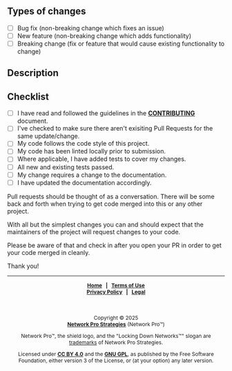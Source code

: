<!-- SPDX-License-Identifier: CC-BY-4.0 OR GPL-3.0-or-later -->
<!-- This file is part of Network Pro -->

## Types of changes

<!--- What types of changes does your code introduce? Put an `x` in all the boxes that apply: -->

- [ ] Bug fix (non-breaking change which fixes an issue)
- [ ] New feature (non-breaking change which adds functionality)
- [ ] Breaking change (fix or feature that would cause existing functionality to change)

## Description

<!-- What bug does your code fix or what new features are introduced? Please be specific. -->

## Checklist

<!--- Go over all the following points, and put an `x` in all the boxes that apply. -->
<!--- If you're unsure about any of these, don't hesitate to ask. We're here to help! -->

- [ ] I have read and followed the guidelines in the **[CONTRIBUTING](https://github.com/netwk-pro/netwk-pro.github.io/blob/master/.github/CONTRIBUTING.md)** document.
- [ ] I've checked to make sure there aren't exisiting Pull Requests for the same update/change.
- [ ] My code follows the code style of this project.
- [ ] My code has been linted locally prior to submission.
- [ ] Where applicable, I have added tests to cover my changes.
- [ ] All new and existing tests passed.
- [ ] My change requires a change to the documentation.
- [ ] I have updated the documentation accordingly.

Pull requests should be thought of as a conversation. There will be some back and forth when trying to get code merged into this or any other project.

With all but the simplest changes you can and should expect that the maintainers of the project will request changes to your code.

Please be aware of that and check in after you open your PR in order to get your code merged in cleanly.

Thank you!

---

<span style="font-size: 12px; font-weight: bold; text-align: center;">

[Home](https://netwk.pro) &nbsp; | &nbsp; [Terms of Use](https://netwk.pro/terms-of-use.html)  
[Privacy Policy](https://github.com/netwk-pro/netwk-pro-legal/blob/master/PRIVACY.md) &nbsp; | &nbsp; [Legal](https://netwk.pro/legal.html)

</span>

&nbsp;

<!-- markdownlint-disable MD012 -->

<div style="font-size: 12px; text-align: center;">

Copyright &copy; 2025  
**[Network Pro Strategies](https://netwk.pro/)** (Network Pro&trade;)

Network Pro&trade;, the shield logo, and the "Locking Down Networks&trade;" slogan are [trademarks](https://netwk.pro/legal.html#trademark) of Network Pro Strategies.

Licensed under **[CC BY 4.0](https://creativecommons.org/licenses/by/4.0/)** and the **[GNU GPL](https://spdx.org/licenses/GPL-3.0-or-later.html)**, as published by the Free Software Foundation, either version 3 of the License, or (at your option) any later version.

</div>

<!-- markdownlint-enable MD0012 -->
